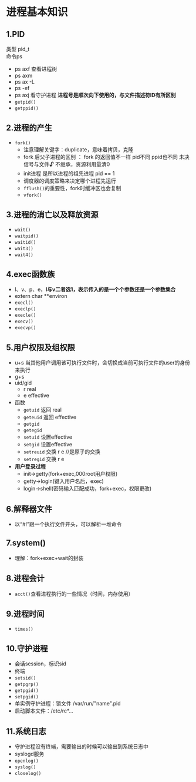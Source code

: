 # 进程基本知识
## 1.PID
类型 pid_t  
命令ps
- ps axf 查看进程树
- ps axm
- ps ax -L
- ps -ef  
- ps axj 看守护进程
**进程号是顺次向下使用的，与文件描述符ID有所区别**  
- `getpid()`
- `getppid()`

## 2.进程的产生
- `fork()`
  - 注意理解关键字：duplicate，意味着拷贝，克隆
  - fork 后父子进程的区别 ： fork 的返回值不一样 pid不同 ppid也不同 未决信号与文件🔓 不继承，资源利用量清0 
  - init进程 是所以进程的祖先进程 pid == 1 
  - 调度器的调度策略来决定哪个进程先运行
  - `fflush()`的重要性，fork时缓冲区也会复制
  - `vfork()`
## 3.进程的消亡以及释放资源
- `wait()`
- `waitpid()`
- `waitid()`
- `wait3()`
- `wait4()`
## 4.exec函数族
- l、v、p、e，**l与v二者选1，表示传入的是一个个参数还是一个参数集合**
- extern char **environ  
- `execl()`
- `execlp()`
- `execle()`
- `execv()`
- `execvp()`

## 5.用户权限及组权限
- u+s 当其他用户调用该可执行文件时，会切换成当前可执行文件的user的身份来执行
- g+s
- uid/gid
  - r real
  - e effective  
- 函数
  - `getuid` 返回 real  
  - `geteuid` 返回 effective
  - `getgid`
  - `getegid`
  - `setuid` 设置effective
  - `setgid` 设置effective
  - `setreuid` 交换 r e //是原子的交换
  - `setregid` 交换 r e
- **用户登录过程**
  - init->getty(fork+exec,000root用户权限)
  - getty->login(键入用户名后，exec)
  - login->shell(密码输入匹配成功，fork+exec，权限更改)
## 6.解释器文件
- 以“#!”跟一个执行文件开头，可以解析一堆命令
## 7.system()
- 理解：fork+exec+wait的封装
## 8.进程会计
- `acct()`查看进程执行的一些情况（时间，内存使用）
## 9.进程时间
- `times()`
## 10.守护进程  
- 会话session，标识sid
- 终端
- `setsid()`
- `getpgrp()`
- `getpgid()`
- `setpgid()`
- 单实例守护进程：锁文件 /var/run/"name".pid
- 启动脚本文件：/etc/rc*...

## 11.系统日志
- 守护进程没有终端，需要输出的时候可以输出到系统日志中
- syslogd服务
- `openlog()`
- `syslog()`
- `closelog()`
  